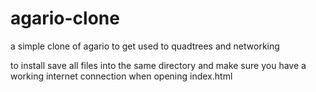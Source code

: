 # agario-clone
a simple clone of agario to get used to quadtrees and networking

to install save all files into the same directory and make sure you have a working internet connection when opening index.html
